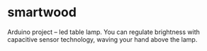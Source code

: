 # smartwood

Arduino project – led table lamp. You can regulate brightness with capacitive sensor technology, waving your hand above the lamp.
